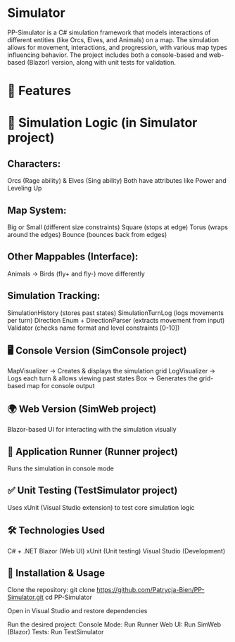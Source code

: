 # Simulator
PP-Simulator is a C# simulation framework that models interactions of different entities (like Orcs, Elves, and Animals) on a map. The simulation allows for movement, interactions, and progression, with various map types influencing behavior. The project includes both a console-based and web-based (Blazor) version, along with unit tests for validation.

# 🏹 Features
# 🏰 Simulation Logic (in Simulator project)

## Characters:
Orcs (Rage ability) & Elves (Sing ability)
Both have attributes like Power and Leveling Up

## Map System:
Big or Small (different size constraints)
Square (stops at edge)
Torus (wraps around the edges)
Bounce (bounces back from edges)

## Other Mappables (Interface):
Animals → Birds (fly+ and fly-) move differently

## Simulation Tracking:
SimulationHistory (stores past states)
SimulationTurnLog (logs movements per turn)
Direction Enum + DirectionParser (extracts movement from input)
Validator (checks name format and level constraints [0-10])

## 🖥️ Console Version (SimConsole project)
MapVisualizer → Creates & displays the simulation grid
LogVisualizer → Logs each turn & allows viewing past states
Box → Generates the grid-based map for console output

## 🌍 Web Version (SimWeb project)
Blazor-based UI for interacting with the simulation visually

## 🏃 Application Runner (Runner project)
Runs the simulation in console mode

## ✅ Unit Testing (TestSimulator project)
Uses xUnit (Visual Studio extension) to test core simulation logic

## 🛠️ Technologies Used
C# + .NET
Blazor (Web UI)
xUnit (Unit testing)
Visual Studio (Development)


## 🚀 Installation & Usage
Clone the repository:
git clone https://github.com/Patrycja-Bien/PP-Simulator.git
cd PP-Simulator

Open in Visual Studio and restore dependencies

Run the desired project:
Console Mode: Run Runner
Web UI: Run SimWeb (Blazor)
Tests: Run TestSimulator
